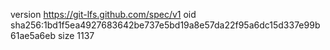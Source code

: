 version https://git-lfs.github.com/spec/v1
oid sha256:1bd1f5ea4927683642be737e5bd19a8e57da22f95a6dc15d337e99b61ae5a6eb
size 1137
